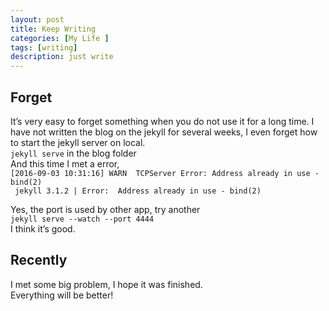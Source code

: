```yaml
---
layout: post
title: Keep Writing
categories: [My Life ]
tags: [writing]
description: just write
---
```

## Forget
It’s very easy to forget something when you do not use it for a long time. I have not written the blog on the jekyll for several weeks, I even forget how to start the jekyll server on local.  
`jekyll serve` in the blog folder  
And this time I met a error,  
`[2016-09-03 10:31:16] WARN  TCPServer Error: Address already in use - bind(2)`  
` jekyll 3.1.2 | Error:  Address already in use - bind(2)`

Yes, the port is used by other app, try another  
`jekyll serve --watch --port 4444`  
I think it’s good.  

## Recently
I met some big problem, I hope it was finished.  
Everything will be better!